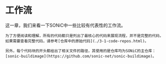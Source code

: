 # 工作流

这一章，我们来看一下SONiC中一些比较有代表性的工作流。

```admonish note
为了方便阅读和理解，所有的代码都只是列出了最核心的代码来展现流程，并不是完整的代码，如果需要查看完整代码，请参考[仓库中的原始代码](./3-1-code-repos.html)。

另外，每个代码块的开头都给出了相关文件的路径，其使用的是仓库均为SONiC的主仓库：[sonic-buildimage](https://github.com/sonic-net/sonic-buildimage)。
```